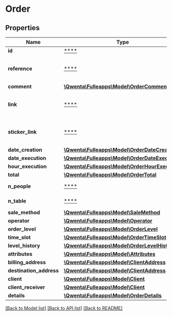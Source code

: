 # Order

## Properties
Name | Type | Description | Notes
------------ | ------------- | ------------- | -------------
**id** | [****](.md) | Identifiant | [optional] 
**reference** | [****](.md) | Référence unique de la commande | [optional] 
**comment** | [**\Qwenta\Fulleapps\Model\OrderComment**](OrderComment.md) |  | [optional] 
**link** | [****](.md) | URL de la commande au format A4 | [optional] 
**sticker_link** | [****](.md) | URL de la commande au format étiquette | [optional] 
**date_creation** | [**\Qwenta\Fulleapps\Model\OrderDateCreation**](OrderDateCreation.md) |  | [optional] 
**date_execution** | [**\Qwenta\Fulleapps\Model\OrderDateExecution**](OrderDateExecution.md) |  | [optional] 
**hour_execution** | [**\Qwenta\Fulleapps\Model\OrderHourExecution**](OrderHourExecution.md) |  | [optional] 
**total** | [**\Qwenta\Fulleapps\Model\OrderTotal**](OrderTotal.md) |  | [optional] 
**n_people** | [****](.md) | Nombre de convives | [optional] 
**n_table** | [****](.md) | Numéro de table | [optional] 
**sale_method** | [**\Qwenta\Fulleapps\Model\SaleMethod**](SaleMethod.md) |  | [optional] 
**operator** | [**\Qwenta\Fulleapps\Model\Operator**](Operator.md) |  | [optional] 
**order_level** | [**\Qwenta\Fulleapps\Model\OrderLevel**](OrderLevel.md) |  | [optional] 
**time_slot** | [**\Qwenta\Fulleapps\Model\OrderTimeSlot**](OrderTimeSlot.md) |  | [optional] 
**level_history** | [**\Qwenta\Fulleapps\Model\OrderLevelHistories**](OrderLevelHistories.md) |  | [optional] 
**attributes** | [**\Qwenta\Fulleapps\Model\Attributes**](Attributes.md) |  | [optional] 
**billing_address** | [**\Qwenta\Fulleapps\Model\ClientAddress**](ClientAddress.md) |  | [optional] 
**destination_address** | [**\Qwenta\Fulleapps\Model\ClientAddress**](ClientAddress.md) |  | [optional] 
**client** | [**\Qwenta\Fulleapps\Model\Client**](Client.md) |  | [optional] 
**client_receiver** | [**\Qwenta\Fulleapps\Model\Client**](Client.md) |  | [optional] 
**details** | [**\Qwenta\Fulleapps\Model\OrderDetails**](OrderDetails.md) |  | [optional] 

[[Back to Model list]](../../README.md#documentation-for-models) [[Back to API list]](../../README.md#documentation-for-api-endpoints) [[Back to README]](../../README.md)

